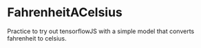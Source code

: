 # FahrenheitACelsius
Practice to try out tensorflowJS with a simple model that converts fahrenheit to celsius.
